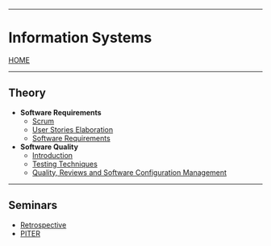 
---
# Information Systems

[HOME](../../README.md)

---
## Theory
- **Software Requirements**
	- [Scrum](data/SR_scrum.md)
	- [User Stories Elaboration](data/SR_us.md)
	- [Software Requirements](data/SR_req.md)
- **Software Quality**
	- [Introduction](data/Test_Intro.md)
	- [Testing Techniques](data/Test_Tech.md)
	- [Quality, Reviews and Software Configuration Management](data/Test_Misc.md)
---
## Seminars
- [Retrospective](data/PA_retro.md)
- [PITER](data/PA_piter.md)
